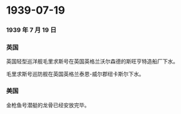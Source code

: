 # 1939-07-19

### 1939 年 7 月 19 日

### 英国

英国轻型巡洋舰毛里求斯号在英国英格兰沃尔森德的斯旺亨特造船厂下水。

毛里求斯号巡防舰在英国英格兰泰恩-威尔郡纽卡斯尔下水。

### 美国

金枪鱼号潜艇的龙骨已经安放完毕。